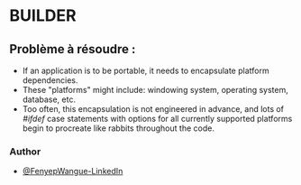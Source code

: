 # BUILDER

## Problème à résoudre :

- If an application is to be portable, it needs to encapsulate platform dependencies. 
- These "platforms" might include: windowing system, operating system, database, etc. 
- Too often, this encapsulation is not engineered in advance, and lots of *#ifdef* case statements with options for all currently supported platforms begin to procreate like rabbits throughout the code.

### Author

- [@FenyepWangue-LinkedIn](https://www.linkedin.com/in/wangue-fenyep-631096193/)

